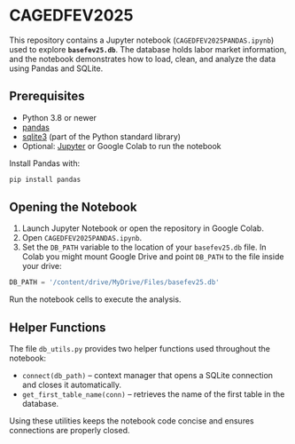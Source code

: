 # CAGEDFEV2025

This repository contains a Jupyter notebook (`CAGEDFEV2025PANDAS.ipynb`) used to explore **`basefev25.db`**. The database holds labor market information, and the notebook demonstrates how to load, clean, and analyze the data using Pandas and SQLite.

## Prerequisites

- Python 3.8 or newer
- [pandas](https://pandas.pydata.org/)
- [sqlite3](https://docs.python.org/3/library/sqlite3.html) (part of the Python standard library)
- Optional: [Jupyter](https://jupyter.org/) or Google Colab to run the notebook

Install Pandas with:

```bash
pip install pandas
```

## Opening the Notebook

1. Launch Jupyter Notebook or open the repository in Google Colab.
2. Open `CAGEDFEV2025PANDAS.ipynb`.
3. Set the `DB_PATH` variable to the location of your `basefev25.db` file. In Colab you might mount Google Drive and point `DB_PATH` to the file inside your drive:

```python
DB_PATH = '/content/drive/MyDrive/Files/basefev25.db'
```

Run the notebook cells to execute the analysis.

## Helper Functions

The file `db_utils.py` provides two helper functions used throughout the notebook:

- `connect(db_path)` – context manager that opens a SQLite connection and closes it automatically.
- `get_first_table_name(conn)` – retrieves the name of the first table in the database.

Using these utilities keeps the notebook code concise and ensures connections are properly closed.
